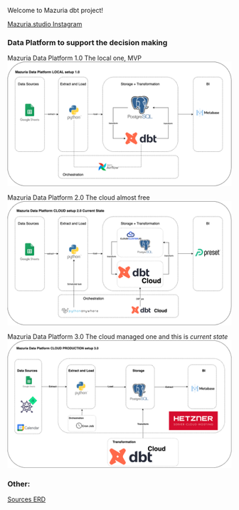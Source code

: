 Welcome to Mazuria dbt project!

[Mazuria.studio Instagram](https://www.instagram.com/mazuria.studio/)

### Data Platform to support the decision making 

Mazuria Data Platform 1.0 The local one, MVP
![alt text](images/mdp_local.png)

Mazuria Data Platform 2.0 The cloud almost free
![alt text](images/mdp_cloud.png)

Mazuria Data Platform 3.0 The cloud managed one and this is *current state*
![alt text](images/mdp_cloud_managed.png)


### Other:

[Sources ERD](models/staging/README.md)

